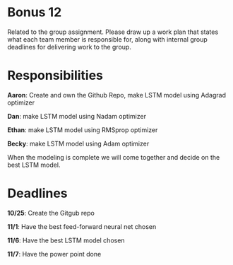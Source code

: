 # Bonus 12

Related to the group assignment. Please draw up a work plan that states what
each team member is responsible for, along with internal group deadlines for
delivering work to the group.

# Responsibilities

**Aaron**: Create and own the Github Repo, make LSTM model using Adagrad optimizer

**Dan**: make LSTM model using Nadam optimizer

**Ethan**: make LSTM model using RMSprop optimizer

**Becky**: make LSTM model using Adam optimizer

When the modeling is complete we will come together and decide on the best LSTM
model.

# Deadlines

**10/25**: Create the Gitgub repo

**11/1**: Have the best feed-forward neural net chosen

**11/6**: Have the best LSTM model chosen

**11/7**: Have the power point done
